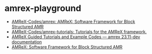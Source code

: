 amrex-playground
================
- [AMReX-Codes/amrex: AMReX: Software Framework for Block Structured AMR](https://github.com/AMReX-Codes/amrex)
- [AMReX-Codes/amrex-tutorials: Tutorials for the AMReX framework.](https://github.com/AMReX-Codes/amrex-tutorials)
- [AMReX Guided Tutorials and Example Codes — amrex 23.11-dev documentation](https://amrex-codes.github.io/amrex/tutorials_html/)
- [AMReX: Software Framework for Block Structured AMR](https://amrex-codes.github.io/amrex/)
